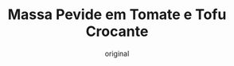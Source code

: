 ---
layout: post
layout-type: 2
title: "Massa Pevide em Tomate e Tofu Crocante"
description: "Massa de Pevide em molho de tomate caseiro com tofu marinado crocante"
keywords: "tofu marinado, massa com tomate, refeição vegana, tofu crocante, prato saudável, receita fácil, almoço vegano, jantar equilibrado, tofu com molho, massa apetitosa"
permalink: /massa-pevide-em-molho-de-tomate/
type: ["Almoço/Jantar"]
protein: ["Tofu"]
image: "/assets/img/massa-pevide-tomate-com-tofu.webp"
serve: 2 refeições
diet: ["s-frutos-secos"]
time-total: 40
time-prepar: 15
time-confe: 25
calorias: 510
proteinas: 31
lipidos: 21
hidratos: 52
author: original
new: 
ingredients:
    o Tofu marinado:
    - 400 gr | de Tofu, cortado em cubos
    - 1 c.sopa | de Alho em pó
    - 0.5 c.sopa | de Pimenta Preta
    - 0.5 c.sopa | de Piri-piri moído (opcional)
    - 3 c.sopa | de Molho Inglês
    - 6 c.sopa | de Molho de Soja
    - "| Sal q.b."
    a Massa em Molho de Tomate:
    - 200 gr | de Massa de Pevide
    - 350 ml | de Água
    - 3 c.sopa |de Azeite
    - 3 | Tomates médios maduros, sem pele
    - "| Sal q.b."
    - "| Alho em pó q.b."
instructions:
    o Tofu Marinado:
    - Cortar o tofu em cubos e reservar.
    - Preparar a marinada misturando o alho em pó, a pimenta preta, o piri-piri, o sal, o molho inglês e o molho de soja.
    - Envolver bem os cubos de tofu na marinada e deixar descansar por pelo menos 20 minutos, para que absorvam os sabores.
    - Após a marinada, cozinhar o tofu na air fryer até que fique crocante, ou frite em uma frigideira com um fio de azeite.
    a Massa em Molho de Tomate:
    - Numa panela pequena, aquecer o azeite em fogo médio.
    - Adicionar os tomates médios, previamente descascados, e tapar a panela.
    - Cozinhar até que os tomates se desfaçam e fiquem bem macios, mexendo ocasionalmente.
    - Temperar com uma pitada de sal e alho em pó.
    - Deixar cozinhar em fogo baixo, apurando o máximo possível, mas por pelo menos 15 minutos.
    - Após esse tempo, utilizar uma varinha mágica para triturar o molho até obter uma textura uniforme.
    - Adicionar a massa de pevide ao molho e despejar os 350 ml de água.
    - Cozinhar a massa conforme as instruções da embalagem, ajustando o sal se necessário.
    - Quando a massa estiver cozida e o molho apurado, servir em pratos fundos.
    - Finalizar com os cubos de tofu crocante por cima da massa.
notes:
    - Pode adicionar ervas frescas, como coentros ou salsa, para decorar e realçar o sabor.
---